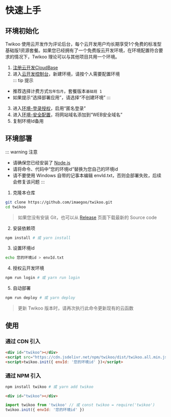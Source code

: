 # 快速上手

## 环境初始化

Twikoo 使用云开发作为评论后台，每个云开发用户均长期享受1个免费的标准型基础版1资源套餐。如果您已经拥有了一个免费版云开发环境，在环境配置符合要求的情况下，Twikoo 理论可以与其他项目共用一个环境。

1. [注册云开发CloudBase](https://curl.qcloud.com/KnnJtUom)
2. 进入[云开发控制台](https://console.cloud.tencent.com/tcb/)，新建环境，请按个人需要配置环境<br>
::: tip 提示
* 推荐选择计费方式`包年包月`，套餐版本`基础班 1`
* 如果提示“选择部署应用”，请选择“不创建环境”
:::
3. 进入[环境-登录授权](https://console.cloud.tencent.com/tcb/env/login)，启用“匿名登录”
4. 进入[环境-安全配置](https://console.cloud.tencent.com/tcb/env/safety)，将网站域名添加到“WEB安全域名”
5. 复制环境Id备用

## 环境部署

::: warning 注意
* 请确保您已经安装了 [Node.js](https://nodejs.org/en/download/)
* 请将命令、代码中“您的环境id”替换为您自己的环境id
* 请不要使用 Windows 自带的记事本编辑 envId.txt，否则会部署失败，后续会修复该问题
:::

1. 克隆本仓库
``` sh
git clone https://github.com/imaegoo/twikoo.git
cd twikoo
```
> 如果您没有安装 Git，也可以从 [Release](https://github.com/imaegoo/twikoo/releases) 页面下载最新的 Source code
2. 安装依赖项
``` sh
npm install # 或 yarn install
```
3. 设置环境id
``` sh
echo 您的环境id > envId.txt
```
4. 授权云开发环境
``` sh
npm run login # 或 yarn run login
```
5. 自动部署
``` sh
npm run deploy # 或 yarn deploy
```
> 更新 Twikoo 版本时，请再次执行此命令更新现有的云函数

## 使用

### 通过 CDN 引入

``` html
<div id="twikoo"></div>
<script src="https://cdn.jsdelivr.net/npm/twikoo/dist/twikoo.all.min.js"></script>
<script>twikoo.init({ envId: '您的环境id' })</script>
```

### 通过 NPM 引入

``` sh
npm install twikoo # 或 yarn add twikoo
```

``` html
<div id="twikoo"></div>
```

``` js
import twikoo from 'twikoo' // 或 const twikoo = require('twikoo')
twikoo.init({ envId: '您的环境id' })
```
